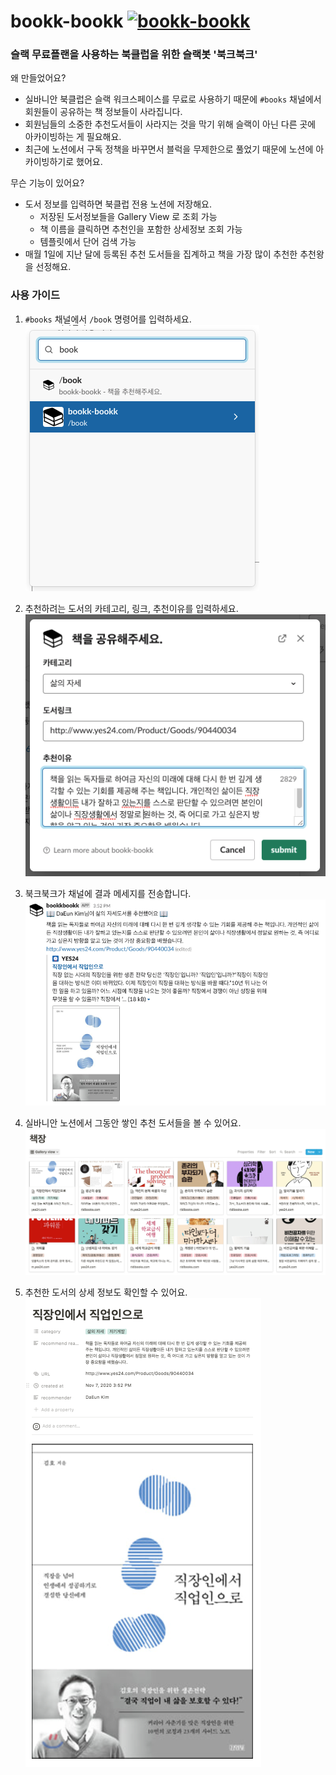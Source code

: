 # bookk-bookk [![bookk-bookk](https://circleci.com/gh/bookk-bookk/bookk-bookk.svg?style=svg)](https://app.circleci.com/pipelines/github/bookk-bookk)

### 슬랙 무료플랜을 사용하는 북클럽을 위한 슬랙봇 '북크북크'

왜 만들었어요?

- 실바니안 북클럽은 슬랙 워크스페이스를 무료로 사용하기 때문에 `#books` 채널에서 회원들이 공유하는 책 정보들이 사라집니다.
- 회원님들의 소중한 추천도서들이 사라지는 것을 막기 위해 슬랙이 아닌 다른 곳에 아카이빙하는 게 필요해요.
- 최근에 노션에서 구독 정책을 바꾸면서 블럭을 무제한으로 풀었기 때문에 노션에 아카이빙하기로 했어요.

무슨 기능이 있어요?

- 도서 정보를 입력하면 북클럽 전용 노션에 저장해요.
    - 저장된 도서정보들을 Gallery View 로 조회 가능
    - 책 이름을 클릭하면 추천인을 포함한 상세정보 조회 가능
    - 템플릿에서 단어 검색 가능
- 매월 1일에 지난 달에 등록된 추천 도서들을 집계하고 책을 가장 많이 추천한 추천왕을 선정해요.

### 사용 가이드

1. `#books` 채널에서 `/book` 명령어를 입력하세요.
![slack-command-example](./images/slack-command-example.png)


2. 추천하려는 도서의 카테고리, 링크, 추천이유를 입력하세요.
![slack-dialog-example](./images/slack-dialog-example.png)


3. 북크북크가 채널에 결과 메세지를 전송합니다.
![slack-result-example](./images/slack-result-example.png)

4. 실바니안 노션에서 그동안 쌓인 추천 도서들을 볼 수 있어요.
![notion-list](./images/notion-list.png)

5. 추천한 도서의 상세 정보도 확인할 수 있어요.
![notion-detail](./images/notion-detail.png)
